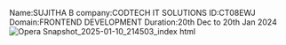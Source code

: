 Name:SUJITHA B company:CODTECH IT SOLUTIONS ID:CT08EWJ Domain:FRONTEND DEVELOPMENT Duration:20th Dec to 20th Jan 2024
![Opera Snapshot_2025-01-10_214503_index html](https://github.com/user-attachments/assets/d064041f-e9cd-4d73-9d8c-2d1e601b712b)

